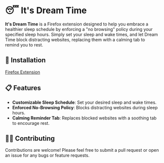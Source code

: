 # 😴 It's Dream Time

**It's Dream Time** is a Firefox extension designed to help you embrace a healthier sleep schedule by enforcing a "no browsing" policy during your specified sleep hours. Simply set your sleep and wake times, and let Dream Time block distracting websites, replacing them with a calming tab to remind you to rest.

## 🚀 Installation

[Firefox Extension](https://addons.mozilla.org/fr/firefox/addon/it-s-dream-time/)



## 📋 Features

- **Customizable Sleep Schedule**: Set your desired sleep and wake times.
- **Enforced No-Browsing Policy**: Blocks distracting websites during sleep hours.
- **Calming Reminder Tab**: Replaces blocked websites with a soothing tab to encourage rest.

## 👨‍💻 Contributing

Contributions are welcome! Please feel free to submit a pull request or open an issue for any bugs or feature requests.
